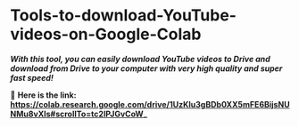 # Tools-to-download-YouTube-videos-on-Google-Colab
***With this tool, you can easily download YouTube videos to Drive and download from Drive to your computer with very high quality and super fast speed!***


📌 **Here is the link:**
**https://colab.research.google.com/drive/1UzKlu3gBDb0XX5mFE6BijsNUNMu8vXIs#scrollTo=tc2IPJGvCoW_**
